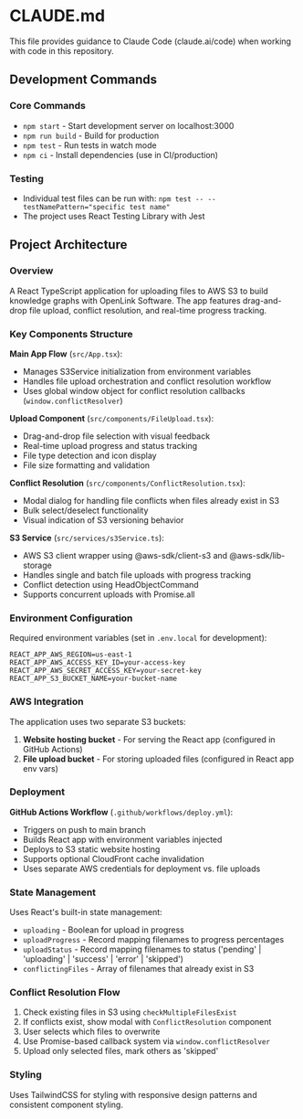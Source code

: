 # CLAUDE.md

This file provides guidance to Claude Code (claude.ai/code) when working with code in this repository.

## Development Commands

### Core Commands
- `npm start` - Start development server on localhost:3000
- `npm run build` - Build for production 
- `npm test` - Run tests in watch mode
- `npm ci` - Install dependencies (use in CI/production)

### Testing
- Individual test files can be run with: `npm test -- --testNamePattern="specific test name"`
- The project uses React Testing Library with Jest

## Project Architecture

### Overview
A React TypeScript application for uploading files to AWS S3 to build knowledge graphs with OpenLink Software. The app features drag-and-drop file upload, conflict resolution, and real-time progress tracking.

### Key Components Structure

**Main App Flow** (`src/App.tsx`):
- Manages S3Service initialization from environment variables
- Handles file upload orchestration and conflict resolution workflow
- Uses global window object for conflict resolution callbacks (`window.conflictResolver`)

**Upload Component** (`src/components/FileUpload.tsx`):
- Drag-and-drop file selection with visual feedback
- Real-time upload progress and status tracking
- File type detection and icon display
- File size formatting and validation

**Conflict Resolution** (`src/components/ConflictResolution.tsx`):
- Modal dialog for handling file conflicts when files already exist in S3
- Bulk select/deselect functionality
- Visual indication of S3 versioning behavior

**S3 Service** (`src/services/s3Service.ts`):
- AWS S3 client wrapper using @aws-sdk/client-s3 and @aws-sdk/lib-storage
- Handles single and batch file uploads with progress tracking
- Conflict detection using HeadObjectCommand
- Supports concurrent uploads with Promise.all

### Environment Configuration

Required environment variables (set in `.env.local` for development):
```
REACT_APP_AWS_REGION=us-east-1
REACT_APP_AWS_ACCESS_KEY_ID=your-access-key
REACT_APP_AWS_SECRET_ACCESS_KEY=your-secret-key
REACT_APP_S3_BUCKET_NAME=your-bucket-name
```

### AWS Integration

The application uses two separate S3 buckets:
1. **Website hosting bucket** - For serving the React app (configured in GitHub Actions)
2. **File upload bucket** - For storing uploaded files (configured in React app env vars)

### Deployment

**GitHub Actions Workflow** (`.github/workflows/deploy.yml`):
- Triggers on push to main branch
- Builds React app with environment variables injected
- Deploys to S3 static website hosting
- Supports optional CloudFront cache invalidation
- Uses separate AWS credentials for deployment vs. file uploads

### State Management

Uses React's built-in state management:
- `uploading` - Boolean for upload in progress
- `uploadProgress` - Record mapping filenames to progress percentages
- `uploadStatus` - Record mapping filenames to status ('pending' | 'uploading' | 'success' | 'error' | 'skipped')
- `conflictingFiles` - Array of filenames that already exist in S3

### Conflict Resolution Flow

1. Check existing files in S3 using `checkMultipleFilesExist`
2. If conflicts exist, show modal with `ConflictResolution` component
3. User selects which files to overwrite
4. Use Promise-based callback system via `window.conflictResolver`
5. Upload only selected files, mark others as 'skipped'

### Styling

Uses TailwindCSS for styling with responsive design patterns and consistent component styling.